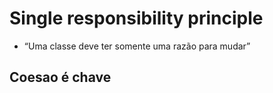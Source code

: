 # Single responsibility principle

- “Uma classe deve ter somente uma razão para mudar”

## Coesao é chave